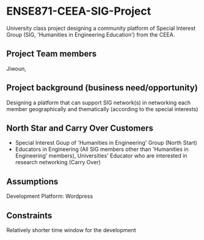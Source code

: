 # ENSE871-CEEA-SIG-Project
University class project designing a community platform of Special Interest Group (SIG, 'Humanities in Engineering Education') from the CEEA.

## Project Team members
Jiwoun, 

## Project background (business need/opportunity)
Designing a platform that can support SIG network(s) in networking each member geographically and thematically (according to the special interests)

## North Star and Carry Over Customers
- Special Interest Goup of 'Humanities in Engineering' Group (North Start) 
- Educators in Engineering (All SIG members other than 'Humanities in Engineering' members), Universities' Educator who are interested in research networking (Carry Over)

## Assumptions
Development Platform: Wordpress

## Constraints
Relatively shorter time window for the development
